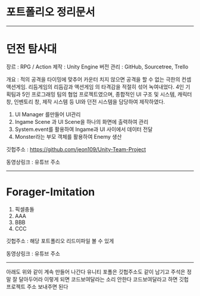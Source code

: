 # 포트폴리오 정리문서

------------

# 던전 탐사대

장르 : RPG / Action
제작 : Unity Engine 
버전 관리 : GitHub, Sourcetree, Trello

개요 : 적의 공격을 타이밍에 맞추어 카운터 치지 않으면 공격을 할 수 없는 극한의 컨셉 액션게임. 리듬게임의 리듬감과 액션게임 의 타격감을 적절히 섞어 녹여내었다.
4인 기획팀과 5인 프로그래밍 팀의 협업 프로젝트였으며, 
종합적인 UI 구조 및 시스템, 캐릭터 창, 인벤토리 창, 제작 시스템 등 UI와 던전 시스템을 담당하여 제작하였다.

1. UI Manager 를만들어 UI관리
2. Ingame Scene 과 UI Scene을 하나의 화면에 출력하여 관리
3. System.event를 활용하여 Ingame과 UI 사이에서 데이터 전달
4. Monster라는 부모 객체를 활용하여 Enemy 생산

깃헙주소 : https://github.com/jeon109/Unity-Team-Project

동영상링크 :  유튜브 주소

------------

# Forager-Imitation

1. 픽셀충돌
2. AAA
3. BBB
4. CCC


깃헙주소 : 해당 포트폴리오 리드미파일 볼 수 있게

동영상링크 :  유튜브 주소

------------

아래도 위와 같이 계속 만들어 나간다
유니티 포폴은 깃헙주소도 같이 남기고 주석은 정말 잘 달아두어라
이렇게 되면 코드보여달라는 소리 안한다
코드보여달라고 하면 깃헙 프로젝트 주소 보내주면 된다
